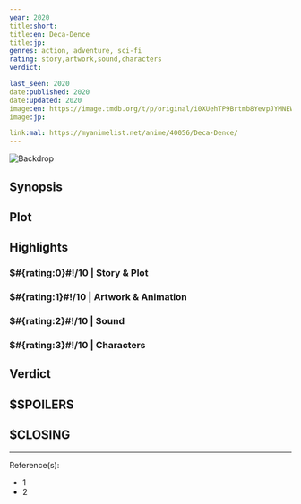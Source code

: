```yaml
---
year: 2020
title:short:
title:en: Deca-Dence
title:jp:
genres: action, adventure, sci-fi
rating: story,artwork,sound,characters
verdict:

last_seen: 2020
date:published: 2020
date:updated: 2020
image:en: https://image.tmdb.org/t/p/original/i0XUehTP9Brtmb8YevpJYMNEWZT.jpg
image:jp:

link:mal: https://myanimelist.net/anime/40056/Deca-Dence/
---
```


![Backdrop]()

## Synopsis

## Plot

## Highlights

### $#{rating:0}#!/10 | Story & Plot

### $#{rating:1}#!/10 | Artwork & Animation

### $#{rating:2}#!/10 | Sound

### $#{rating:3}#!/10 | Characters

## Verdict

## $SPOILERS

## $CLOSING

---
Reference(s):

- 1
- 2
